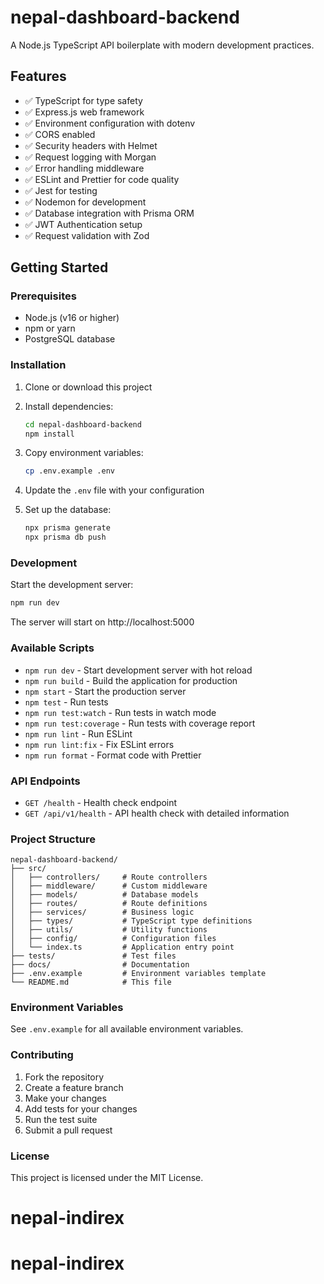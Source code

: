 # nepal-dashboard-backend

A Node.js TypeScript API boilerplate with modern development practices.

## Features

- ✅ TypeScript for type safety
- ✅ Express.js web framework
- ✅ Environment configuration with dotenv
- ✅ CORS enabled
- ✅ Security headers with Helmet
- ✅ Request logging with Morgan
- ✅ Error handling middleware
- ✅ ESLint and Prettier for code quality
- ✅ Jest for testing
- ✅ Nodemon for development
- ✅ Database integration with Prisma ORM
- ✅ JWT Authentication setup
- ✅ Request validation with Zod

## Getting Started

### Prerequisites

- Node.js (v16 or higher)
- npm or yarn
- PostgreSQL database

### Installation

1. Clone or download this project
2. Install dependencies:
   ```bash
   cd nepal-dashboard-backend
   npm install
   ```

3. Copy environment variables:
   ```bash
   cp .env.example .env
   ```

4. Update the `.env` file with your configuration

5. Set up the database:
   ```bash
   npx prisma generate
   npx prisma db push
   ```

### Development

Start the development server:
```bash
npm run dev
```

The server will start on http://localhost:5000

### Available Scripts

- `npm run dev` - Start development server with hot reload
- `npm run build` - Build the application for production
- `npm start` - Start the production server
- `npm test` - Run tests
- `npm run test:watch` - Run tests in watch mode
- `npm run test:coverage` - Run tests with coverage report
- `npm run lint` - Run ESLint
- `npm run lint:fix` - Fix ESLint errors
- `npm run format` - Format code with Prettier

### API Endpoints

- `GET /health` - Health check endpoint
- `GET /api/v1/health` - API health check with detailed information

### Project Structure

```
nepal-dashboard-backend/
├── src/
│   ├── controllers/     # Route controllers
│   ├── middleware/      # Custom middleware
│   ├── models/          # Database models
│   ├── routes/          # Route definitions
│   ├── services/        # Business logic
│   ├── types/           # TypeScript type definitions
│   ├── utils/           # Utility functions
│   ├── config/          # Configuration files
│   └── index.ts         # Application entry point
├── tests/               # Test files
├── docs/                # Documentation
├── .env.example         # Environment variables template
└── README.md            # This file
```

### Environment Variables

See `.env.example` for all available environment variables.

### Contributing

1. Fork the repository
2. Create a feature branch
3. Make your changes
4. Add tests for your changes
5. Run the test suite
6. Submit a pull request

### License

This project is licensed under the MIT License.
# nepal-indirex
# nepal-indirex
